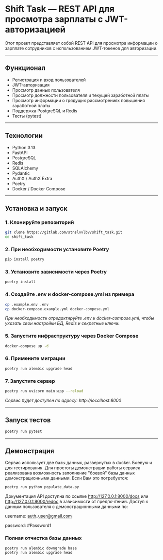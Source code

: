 # Shift Task — REST API для просмотра зарплаты с JWT-авторизацией

Этот проект представляет собой REST API для просмотра информации о зарплате сотрудников с использованием JWT-токенов для авторизации.

---

## Функционал

- Регистрация и вход пользователей
- JWT-авторизация
- Просмотр данных пользователя
- Просмотр должности пользователя и текущей заработной платы
- Просмотр информации о грядущих рассмотрениях повышения заработной платы
- Поддержка PostgreSQL и Redis
- Тесты (pytest)

---

## Технологии

- Python 3.13
- FastAPI
- PostgreSQL
- Redis
- SQLAlchemy
- Pydantic
- AuthX / AuthX Extra
- Poetry
- Docker / Docker Compose

---

## Установка и запуск

### 1. Клонируйте репозиторий

```bash
git clone https://gitlab.com/stnslvvlbv/shift_task.git
cd shift_task
```
### 2. При необходимости установите Poetry
```bash
pip install poetry
```
### 3. Установите зависимости через Poetry
```bash
poetry install
```
### 4.  Создайте .env и docker-compose.yml из примера
```bash
cp .example.env .env
cp docker-compose.example.yml docker-compose.yml
```
*При необходимости отредактируйте .env и docker-compose.yml, чтобы указать свои настройки БД, Redis и секретные ключи.*
### 5. Запустите инфраструктуру через Docker Compose
```bash
docker-compose up -d
```
### 6. Примените миграции
```bash
poetry run alembic upgrade head
```
### 7. Запустите сервер
```bash
poetry run uvicorn main:app --reload
```
*Сервис будет доступен по адресу: http://localhost:8000*

---
## Запуск тестов
```bash
poetry run pytest
```
---
## Демонстрация
Сервис использует две базы данных, развернутых в docker. Боевую и для тестирования.
Для простоты демонстрации работы сервиса реализована возможность заполнение "боевой"
базы данных демонстрационными данными. Если Вам это потребуется:
```bash
poetry run python populate_data.py
```
Документация API доступна по ссылке http://127.0.0.1:8000/docs
или http://127.0.0.1:8000/redoc в зависимости от предпочтений.
Доступ к данным пользователя с демонстрационными данными по:

username: auth_user@gmail.com

password: #Password1
### Полная отчистка базы данных
```bach
poetry run alembic downgrade base
poetry run alembic upgrade head
```